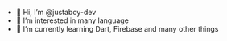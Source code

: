 - 👋 Hi, I’m @justaboy-dev
- 👀 I’m interested in many language
- 🌱 I’m currently learning Dart, Firebase and many other things

<!---
justaboy-dev/justaboy-dev is a ✨ special ✨ repository because its `README.md` (this file) appears on your GitHub profile.
You can click the Preview link to take a look at your changes.
--->
